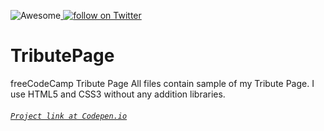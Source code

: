 ![Awesome](https://cdn.rawgit.com/sindresorhus/awesome/d7305f38d29fed78fa85652e3a63e154dd8e8829/media/badge.svg)<a href="https://twitter.com/intent/follow?screen_name=EvilEpicCoder">
        <img src="https://img.shields.io/twitter/follow/EvilEpicCoder.svg?style=social"
            alt="follow on Twitter"></a>
# TributePage
freeCodeCamp Tribute Page
All files contain sample of my Tribute Page.
I use HTML5 and CSS3 without any addition libraries.
###### [`Project link at Codepen.io`](https://codepen.io/EvilEpicCoder/pen/yaBbjy)

